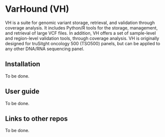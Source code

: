 # VarHound (VH)

VH is a suite for genomic variant storage, retrieval, and validation through coverage analysis. It includes Python/R tools
for the storage, management, and retrieval of large VCF files. In addition, VH offers a set of sample-level and region-level
validation tools, through coverage analysis. VH is originally designed for truSitght oncology 500 (TSO500) panels, but 
can be applied to any other DNA/RNA sequencing panel.

## Installation

To be done.

## User guide

To be done.

## Links to other repos

To be done.

